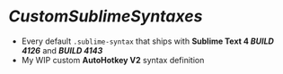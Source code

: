# ***CustomSublimeSyntaxes***

 - Every default `.sublime-syntax` that ships with **Sublime Text 4 _BUILD 4126_** and **_BUILD 4143_**
 - My WIP custom **AutoHotkey V2** syntax definition
